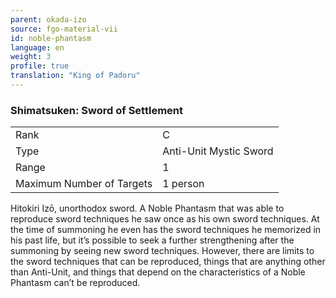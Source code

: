 ```yaml
---
parent: okada-izo
source: fgo-material-vii
id: noble-phantasm
language: en
weight: 3
profile: true
translation: "King of Padoru"
---
```


### Shimatsuken: Sword of Settlement

<table>
  <tr><td>Rank</td><td>C</td></tr>
  <tr><td>Type</td><td>Anti-Unit Mystic Sword</td></tr>
  <tr><td>Range</td><td>1</td></tr>
  <tr><td>Maximum Number of Targets</td><td>1 person</td></tr>
</table>

Hitokiri Izō, unorthodox sword. A Noble Phantasm that was able to reproduce sword techniques he saw once as his own sword techniques.
At the time of summoning he even has the sword techniques he memorized in his past life, but it’s possible to seek a further strengthening after the summoning by seeing new sword techniques.
However, there are limits to the sword techniques that can be reproduced, things that are anything other than Anti-Unit, and things that depend on the characteristics of a Noble Phantasm can’t be reproduced.
